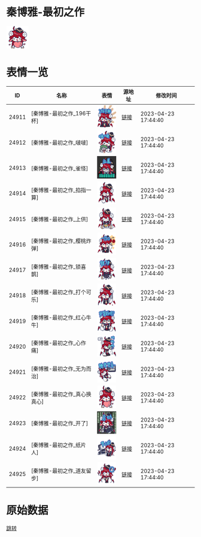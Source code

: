 # 秦博雅-最初之作

<img src="./cover.png" height="60" alt="cover" />

# 表情一览

|ID|名称|表情|源地址|修改时间|
|----|----|----|----|----|
|24911|[秦博雅-最初之作_196干杯]|<img src="./pic/024911_%5B秦博雅-最初之作_196干杯%5D.png" height="60" alt="196干杯"/>|[链接](https://i0.hdslb.com/bfs/garb/8e9c6c30def53db6da9c44da2b8971319c570d9f.png)|2023-04-23 17:44:40|
|24912|[秦博雅-最初之作_啵啵]|<img src="./pic/024912_%5B秦博雅-最初之作_啵啵%5D.png" height="60" alt="啵啵"/>|[链接](https://i0.hdslb.com/bfs/garb/aad31b282e576626fd9dd5032ce55ad7cb7a6521.png)|2023-04-23 17:44:40|
|24913|[秦博雅-最初之作_雀怪]|<img src="./pic/024913_%5B秦博雅-最初之作_雀怪%5D.png" height="60" alt="雀怪"/>|[链接](https://i0.hdslb.com/bfs/garb/b35dfca2be851a26e7176387b21b6e7eeea661e3.png)|2023-04-23 17:44:40|
|24914|[秦博雅-最初之作_掐指一算]|<img src="./pic/024914_%5B秦博雅-最初之作_掐指一算%5D.png" height="60" alt="掐指一算"/>|[链接](https://i0.hdslb.com/bfs/garb/4b4b69b6d8c1347bc00a240398b8305d0c449ffa.png)|2023-04-23 17:44:40|
|24915|[秦博雅-最初之作_上供]|<img src="./pic/024915_%5B秦博雅-最初之作_上供%5D.png" height="60" alt="上供"/>|[链接](https://i0.hdslb.com/bfs/garb/487d850b0cf449f3cc076fddf5531dfbb5475167.png)|2023-04-23 17:44:40|
|24916|[秦博雅-最初之作_樱桃炸弹]|<img src="./pic/024916_%5B秦博雅-最初之作_樱桃炸弹%5D.png" height="60" alt="樱桃炸弹"/>|[链接](https://i0.hdslb.com/bfs/garb/ab14e9917ce51fae0bea61f4cc394e510a89f33a.png)|2023-04-23 17:44:40|
|24917|[秦博雅-最初之作_锁喜鹊]|<img src="./pic/024917_%5B秦博雅-最初之作_锁喜鹊%5D.png" height="60" alt="锁喜鹊"/>|[链接](https://i0.hdslb.com/bfs/garb/bbafa62a0c4687999e087127fbcb6c5c542cbbf6.png)|2023-04-23 17:44:40|
|24918|[秦博雅-最初之作_打个可乐]|<img src="./pic/024918_%5B秦博雅-最初之作_打个可乐%5D.png" height="60" alt="打个可乐"/>|[链接](https://i0.hdslb.com/bfs/garb/6c8199c085a09bda8598f6d891b688c54a192734.png)|2023-04-23 17:44:40|
|24919|[秦博雅-最初之作_红心牛牛]|<img src="./pic/024919_%5B秦博雅-最初之作_红心牛牛%5D.png" height="60" alt="红心牛牛"/>|[链接](https://i0.hdslb.com/bfs/garb/9de1f44fb80f366c83a6102933b7cf0f20bc58ca.png)|2023-04-23 17:44:40|
|24920|[秦博雅-最初之作_心作痛]|<img src="./pic/024920_%5B秦博雅-最初之作_心作痛%5D.png" height="60" alt="心作痛"/>|[链接](https://i0.hdslb.com/bfs/garb/d583ffcf5aa81a005af7af7f72566e2cfba81aa1.png)|2023-04-23 17:44:40|
|24921|[秦博雅-最初之作_无为而治]|<img src="./pic/024921_%5B秦博雅-最初之作_无为而治%5D.png" height="60" alt="无为而治"/>|[链接](https://i0.hdslb.com/bfs/garb/0c70aefa6d1ca69fda01130d83a55f30b337c7d5.png)|2023-04-23 17:44:40|
|24922|[秦博雅-最初之作_真心换真心]|<img src="./pic/024922_%5B秦博雅-最初之作_真心换真心%5D.png" height="60" alt="真心换真心"/>|[链接](https://i0.hdslb.com/bfs/garb/e740b86ed7142da3608da14b2b43d67cfb0a973d.png)|2023-04-23 17:44:40|
|24923|[秦博雅-最初之作_开了]|<img src="./pic/024923_%5B秦博雅-最初之作_开了%5D.png" height="60" alt="开了"/>|[链接](https://i0.hdslb.com/bfs/garb/45e2f584e05b33a54af37295f796eefe840de7bb.png)|2023-04-23 17:44:40|
|24924|[秦博雅-最初之作_纸片人]|<img src="./pic/024924_%5B秦博雅-最初之作_纸片人%5D.png" height="60" alt="纸片人"/>|[链接](https://i0.hdslb.com/bfs/garb/4e71162ec964bd188b6c18022df0547a1012f14e.png)|2023-04-23 17:44:40|
|24925|[秦博雅-最初之作_道友留步]|<img src="./pic/024925_%5B秦博雅-最初之作_道友留步%5D.png" height="60" alt="道友留步"/>|[链接](https://i0.hdslb.com/bfs/garb/0df30b0ad90c4b21b3ca974a8bf25d603cf63e96.png)|2023-04-23 17:44:40|

# 原始数据

[跳转](./raw.json)

